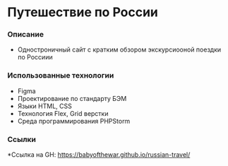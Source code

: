 # Путешествие по России
### Описание
* Одностроничный сайт с кратким обзором экскурсиооной поездки по Россиии

### Использованные технологии
* Figma
* Проектирование по стандарту БЭМ
* Языки HTML, CSS
* Технология Flex, Grid верстки
* Среда программирования PHPStorm

### Ссылки
*Ссылка на GH: https://babyofthewar.github.io/russian-travel/
